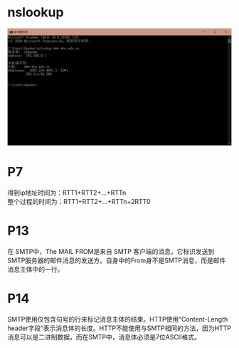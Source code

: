 # nslookup
![avatar](https://github.com/SapphireStars/-/blob/master/nslookup.png)

# P7
得到ip地址时间为：RTT1+RTT2+...+RTTn   
整个过程的时间为：RTT1+RTT2+...+RTTn+2RTT0

# P13
在 SMTP中，The MAIL FROM是来自 SMTP 客户端的消息，它标识发送到SMTP服务器的邮件消息的发送方。自身中的From身不是SMTP消息，而是邮件消息主体中的一行。

# P14
SMTP使用仅包含句号的行来标记消息主体的结束。HTTP使用“Content-Length header字段”表示消息体的长度。HTTP不能使用与SMTP相同的方法，因为HTTP消息可以是二进制数据，而在SMTP中，消息体必须是7位ASCII格式。